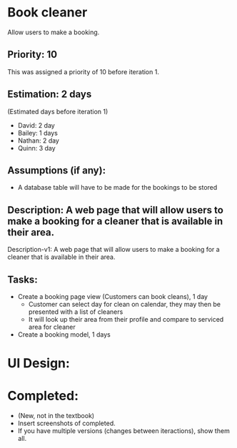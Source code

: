 # Book cleaner
Allow users to make a booking.

## Priority: 10
This was assigned a priority of 10 before iteration 1.

## Estimation: 2 days
(Estimated days before iteration 1)
* David: 2 day
* Bailey: 1 days
* Nathan: 2 day
* Quinn: 3 day

## Assumptions (if any):
* A database table will have to be made for the bookings to be stored

## Description: A web page that will allow users to make a booking for a cleaner that is available in their area.
Description-v1: A web page that will allow users to make a booking for a cleaner that is available in their area.

## Tasks:
* Create a booking page view (Customers can book cleans), 1 day
    - Customer can select day for clean on calendar, they may then be presented with a list of cleaners
    - It will look up their area from their profile and compare to serviced area for cleaner
* Create a booking model, 1 days

# UI Design:


# Completed:
* (New, not in the textbook) 
* Insert screenshots of completed. 
* If you have multiple versions (changes between iteractions), show them all.

